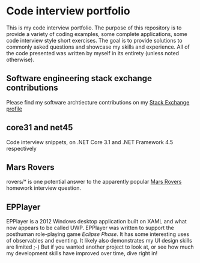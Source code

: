# Code interview portfolio

This is my code interview portfolio. The purpose of this repository is to provide a variety of coding examples, some complete applications, some code interview style short exercises. The goal is to provide solutions to commonly asked questions and showcase my skills and experience. All of the code presented was written by myself in its entirety (unless noted otherwise).

## Software engineering stack exchange contributions

Please find my software archtiecture contributions on my [Stack Exchange profile](https://softwareengineering.stackexchange.com/users/353068/martin-k)

## core31 and net45

Code interview snippets, on .NET Core 3.1 and .NET Framework 4.5 respectively

## Mars Rovers

rovers/* is one potential answer to the apparently popular [Mars Rovers](http://www.techinterviewpuzzles.com/2010/09/mars-rovers-thoughtworks-puzzles.html) homework interview question.

## EPPlayer

EPPlayer is a 2012 Windows desktop application built on XAML and what now appears to be called UWP. EPPlayer was written to support the posthuman role-playing game _Eclipse Phase_. It has some interesting uses of observables and eventing. It likely also demonstrates my UI design skills are limited ;-) But if you wanted another project to look at, or see how much my development skills have improved over time, dive right in!

